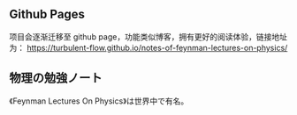 ## Github Pages
项目会逐渐迁移至 github page，功能类似博客，拥有更好的阅读体验，链接地址为： https://turbulent-flow.github.io/notes-of-feynman-lectures-on-physics/


## 物理の勉強ノート
《Feynman Lectures On Physics》は世界中で有名。